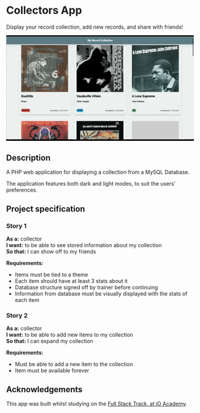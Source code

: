 # Collectors App

Display your record collection, add new records, and share with friends!

![The application shows a record collection in a card layout](CollectorsApp-DarkLight.webp "Preview of Collectors App")
## Description
A PHP web application for displaying a collection from a MySQL Database.

The  application features both dark and light modes, to suit the users' preferences.

## Project specification

### Story 1

**As a:** collector  
**I want:** to be able to see stored information about my collection  
**So that:** I can show off to my friends

**Requirements:**
- Items must be tied to a theme
- Each item should have at least 3 stats about it
- Database structure signed off by trainer before continuing
- Information from database must be visually displayed with the stats of each item

### Story 2

**As a:** collector  
**I want:** to be able to add new items to my collection  
**So that:** I can expand my collection

**Requirements:**
- Must be able to add a new item to the collection
- Item must be available forever




## Acknowledgements

This app was built whilst studying on the [Full Stack Track, at iO Academy](https://io-academy.uk/courses/full-stack-track/).

